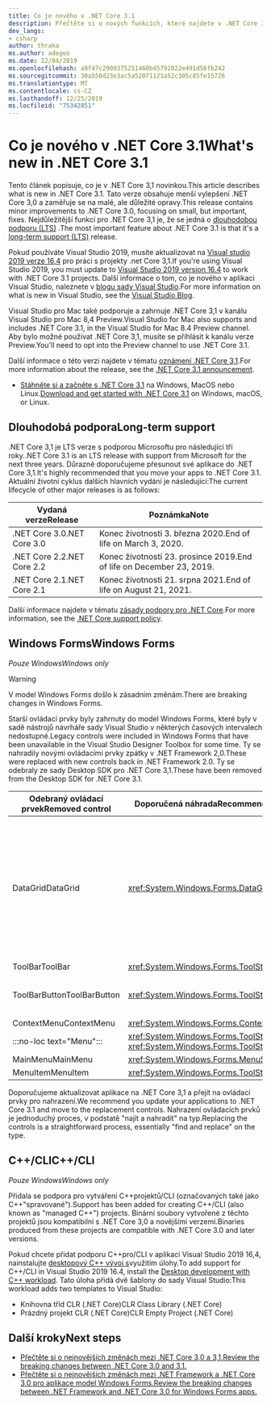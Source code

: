 ```yaml
---
title: Co je nového v .NET Core 3.1
description: Přečtěte si o nových funkcích, které najdete v .NET Core 3,1.
dev_langs:
- csharp
author: thraka
ms.author: adegeo
ms.date: 12/04/2019
ms.openlocfilehash: a9f47c2909375251460b45792822e491d56fb242
ms.sourcegitcommit: 30a558d23e3ac5a52071121a52c305c85fe15726
ms.translationtype: MT
ms.contentlocale: cs-CZ
ms.lasthandoff: 12/25/2019
ms.locfileid: "75342851"
---
```

# <a name="whats-new-in-net-core-31"></a><span data-ttu-id="4b329-103">Co je nového v .NET Core 3.1</span><span class="sxs-lookup"><span data-stu-id="4b329-103">What's new in .NET Core 3.1</span></span>

<span data-ttu-id="4b329-104">Tento článek popisuje, co je v .NET Core 3,1 novinkou.</span><span class="sxs-lookup"><span data-stu-id="4b329-104">This article describes what is new in .NET Core 3.1.</span></span> <span data-ttu-id="4b329-105">Tato verze obsahuje menší vylepšení .NET Core 3,0 a zaměřuje se na malé, ale důležité opravy.</span><span class="sxs-lookup"><span data-stu-id="4b329-105">This release contains minor improvements to .NET Core 3.0, focusing on small, but important, fixes.</span></span> <span data-ttu-id="4b329-106">Nejdůležitější funkcí pro .NET Core 3,1 je, že se jedná o [dlouhodobou podporu (LTS)](#long-term-support) .</span><span class="sxs-lookup"><span data-stu-id="4b329-106">The most important feature about .NET Core 3.1 is that it's a [long-term support (LTS)](#long-term-support) release.</span></span>

<span data-ttu-id="4b329-107">Pokud používáte Visual Studio 2019, musíte aktualizovat na [Visual studio 2019 verze 16,4](https://visualstudio.microsoft.com/downloads/) pro práci s projekty .net Core 3,1.</span><span class="sxs-lookup"><span data-stu-id="4b329-107">If you're using Visual Studio 2019, you must update to [Visual Studio 2019 version 16.4](https://visualstudio.microsoft.com/downloads/) to work with .NET Core 3.1 projects.</span></span> <span data-ttu-id="4b329-108">Další informace o tom, co je nového v aplikaci Visual Studio, naleznete v [blogu sady Visual Studio](https://devblogs.microsoft.com/visualstudio/tis-the-season-visual-studio-2019/).</span><span class="sxs-lookup"><span data-stu-id="4b329-108">For more information on what is new in Visual Studio, see the [Visual Studio Blog](https://devblogs.microsoft.com/visualstudio/tis-the-season-visual-studio-2019/).</span></span>

<span data-ttu-id="4b329-109">Visual Studio pro Mac také podporuje a zahrnuje .NET Core 3,1 v kanálu Visual Studio pro Mac 8,4 Preview.</span><span class="sxs-lookup"><span data-stu-id="4b329-109">Visual Studio for Mac also supports and includes .NET Core 3.1, in the Visual Studio for Mac 8.4 Preview channel.</span></span> <span data-ttu-id="4b329-110">Aby bylo možné používat .NET Core 3,1, musíte se přihlásit k kanálu verze Preview.</span><span class="sxs-lookup"><span data-stu-id="4b329-110">You'll need to opt into the Preview channel to use .NET Core 3.1.</span></span>

<span data-ttu-id="4b329-111">Další informace o této verzi najdete v tématu [oznámení .NET Core 3,1](https://devblogs.microsoft.com/dotnet/announcing-net-core-3-1/).</span><span class="sxs-lookup"><span data-stu-id="4b329-111">For more information about the release, see the [.NET Core 3.1 announcement](https://devblogs.microsoft.com/dotnet/announcing-net-core-3-1/).</span></span>

- <span data-ttu-id="4b329-112">[Stáhněte si a začněte s .NET Core 3,1](https://dotnet.microsoft.com/download/dotnet-core/3.1) na Windows, MacOS nebo Linux.</span><span class="sxs-lookup"><span data-stu-id="4b329-112">[Download and get started with .NET Core 3.1](https://dotnet.microsoft.com/download/dotnet-core/3.1) on Windows, macOS, or Linux.</span></span>

## <a name="long-term-support"></a><span data-ttu-id="4b329-113">Dlouhodobá podpora</span><span class="sxs-lookup"><span data-stu-id="4b329-113">Long-term support</span></span>

<span data-ttu-id="4b329-114">.NET Core 3,1 je LTS verze s podporou Microsoftu pro následující tři roky.</span><span class="sxs-lookup"><span data-stu-id="4b329-114">.NET Core 3.1 is an LTS release with support from Microsoft for the next three years.</span></span> <span data-ttu-id="4b329-115">Důrazně doporučujeme přesunout své aplikace do .NET Core 3,1.</span><span class="sxs-lookup"><span data-stu-id="4b329-115">It's highly recommended that you move your apps to .NET Core 3.1.</span></span> <span data-ttu-id="4b329-116">Aktuální životní cyklus dalších hlavních vydání je následující:</span><span class="sxs-lookup"><span data-stu-id="4b329-116">The current lifecycle of other major releases is as follows:</span></span>

| <span data-ttu-id="4b329-117">Vydaná verze</span><span class="sxs-lookup"><span data-stu-id="4b329-117">Release</span></span> | <span data-ttu-id="4b329-118">Poznámka</span><span class="sxs-lookup"><span data-stu-id="4b329-118">Note</span></span> |
| ------- | ---- |
| <span data-ttu-id="4b329-119">.NET Core 3.0</span><span class="sxs-lookup"><span data-stu-id="4b329-119">.NET Core 3.0</span></span> | <span data-ttu-id="4b329-120">Konec životnosti 3. března 2020.</span><span class="sxs-lookup"><span data-stu-id="4b329-120">End of life on March 3, 2020.</span></span>     |
| <span data-ttu-id="4b329-121">.NET Core 2.2</span><span class="sxs-lookup"><span data-stu-id="4b329-121">.NET Core 2.2</span></span> | <span data-ttu-id="4b329-122">Konec životnosti 23. prosince 2019.</span><span class="sxs-lookup"><span data-stu-id="4b329-122">End of life on December 23, 2019.</span></span> |
| <span data-ttu-id="4b329-123">.NET Core 2.1</span><span class="sxs-lookup"><span data-stu-id="4b329-123">.NET Core 2.1</span></span> | <span data-ttu-id="4b329-124">Konec životnosti 21. srpna 2021.</span><span class="sxs-lookup"><span data-stu-id="4b329-124">End of life on August 21, 2021.</span></span>    |

<span data-ttu-id="4b329-125">Další informace najdete v tématu [zásady podpory pro .NET Core](https://dotnet.microsoft.com/platform/support/policy/dotnet-core).</span><span class="sxs-lookup"><span data-stu-id="4b329-125">For more information, see the [.NET Core support policy](https://dotnet.microsoft.com/platform/support/policy/dotnet-core).</span></span>

## <a name="windows-forms"></a><span data-ttu-id="4b329-126">Windows Forms</span><span class="sxs-lookup"><span data-stu-id="4b329-126">Windows Forms</span></span>

<span data-ttu-id="4b329-127">*Pouze Windows*</span><span class="sxs-lookup"><span data-stu-id="4b329-127">*Windows only*</span></span>

> [!WARNING]
> <span data-ttu-id="4b329-128">V model Windows Forms došlo k zásadním změnám.</span><span class="sxs-lookup"><span data-stu-id="4b329-128">There are breaking changes in Windows Forms.</span></span>

<span data-ttu-id="4b329-129">Starší ovládací prvky byly zahrnuty do model Windows Forms, které byly v sadě nástrojů návrháře sady Visual Studio v některých časových intervalech nedostupné.</span><span class="sxs-lookup"><span data-stu-id="4b329-129">Legacy controls were included in Windows Forms that have been unavailable in the Visual Studio Designer Toolbox for some time.</span></span> <span data-ttu-id="4b329-130">Ty se nahradily novými ovládacími prvky zpátky v .NET Framework 2,0.</span><span class="sxs-lookup"><span data-stu-id="4b329-130">These were replaced with new controls back in .NET Framework 2.0.</span></span> <span data-ttu-id="4b329-131">Ty se odebraly ze sady Desktop SDK pro .NET Core 3,1.</span><span class="sxs-lookup"><span data-stu-id="4b329-131">These have been removed from the Desktop SDK for .NET Core 3.1.</span></span>

| <span data-ttu-id="4b329-132">Odebraný ovládací prvek</span><span class="sxs-lookup"><span data-stu-id="4b329-132">Removed control</span></span> | <span data-ttu-id="4b329-133">Doporučená náhrada</span><span class="sxs-lookup"><span data-stu-id="4b329-133">Recommended replacement</span></span> | <span data-ttu-id="4b329-134">Odebraná přidružená rozhraní API</span><span class="sxs-lookup"><span data-stu-id="4b329-134">Associated APIs removed</span></span> |
| --------------- | ----------------------- | ----------------------- |
| <span data-ttu-id="4b329-135">DataGrid</span><span class="sxs-lookup"><span data-stu-id="4b329-135">DataGrid</span></span>        | <xref:System.Windows.Forms.DataGridView>      | <span data-ttu-id="4b329-136">DataGridCell</span><span class="sxs-lookup"><span data-stu-id="4b329-136">DataGridCell</span></span><br/><span data-ttu-id="4b329-137">Hodnota DataGridRow</span><span class="sxs-lookup"><span data-stu-id="4b329-137">DataGridRow</span></span><br/><span data-ttu-id="4b329-138">DataGridTableCollection</span><span class="sxs-lookup"><span data-stu-id="4b329-138">DataGridTableCollection</span></span><br/><span data-ttu-id="4b329-139">DataGridColumnCollection</span><span class="sxs-lookup"><span data-stu-id="4b329-139">DataGridColumnCollection</span></span><br/><span data-ttu-id="4b329-140">Styl DataGridTableStyle</span><span class="sxs-lookup"><span data-stu-id="4b329-140">DataGridTableStyle</span></span><br/><span data-ttu-id="4b329-141">Styl DataGridColumnStyle</span><span class="sxs-lookup"><span data-stu-id="4b329-141">DataGridColumnStyle</span></span><br/><span data-ttu-id="4b329-142">DataGridLineStyle</span><span class="sxs-lookup"><span data-stu-id="4b329-142">DataGridLineStyle</span></span><br/><span data-ttu-id="4b329-143">DataGridParentRowsLabel</span><span class="sxs-lookup"><span data-stu-id="4b329-143">DataGridParentRowsLabel</span></span><br/><span data-ttu-id="4b329-144">DataGridParentRowsLabelStyle</span><span class="sxs-lookup"><span data-stu-id="4b329-144">DataGridParentRowsLabelStyle</span></span><br/><span data-ttu-id="4b329-145">Funkce DataGridBoolColumn</span><span class="sxs-lookup"><span data-stu-id="4b329-145">DataGridBoolColumn</span></span><br/><span data-ttu-id="4b329-146">DataGridTextBox</span><span class="sxs-lookup"><span data-stu-id="4b329-146">DataGridTextBox</span></span><br/><span data-ttu-id="4b329-147">Kolekce GridColumnStylesCollection</span><span class="sxs-lookup"><span data-stu-id="4b329-147">GridColumnStylesCollection</span></span><br/><span data-ttu-id="4b329-148">GridTableStylesCollection</span><span class="sxs-lookup"><span data-stu-id="4b329-148">GridTableStylesCollection</span></span><br/><span data-ttu-id="4b329-149">HitTestType</span><span class="sxs-lookup"><span data-stu-id="4b329-149">HitTestType</span></span> |
| <span data-ttu-id="4b329-150">ToolBar</span><span class="sxs-lookup"><span data-stu-id="4b329-150">ToolBar</span></span>         | <xref:System.Windows.Forms.ToolStrip>         | <span data-ttu-id="4b329-151">ToolBarAppearance</span><span class="sxs-lookup"><span data-stu-id="4b329-151">ToolBarAppearance</span></span> |
| <span data-ttu-id="4b329-152">ToolBarButton</span><span class="sxs-lookup"><span data-stu-id="4b329-152">ToolBarButton</span></span>   | <xref:System.Windows.Forms.ToolStripButton>   | <span data-ttu-id="4b329-153">ToolBarButtonClickEventArgs</span><span class="sxs-lookup"><span data-stu-id="4b329-153">ToolBarButtonClickEventArgs</span></span><br/><span data-ttu-id="4b329-154">ToolBarButtonClickEventHandler</span><span class="sxs-lookup"><span data-stu-id="4b329-154">ToolBarButtonClickEventHandler</span></span><br/><span data-ttu-id="4b329-155">ToolBarButtonStyle</span><span class="sxs-lookup"><span data-stu-id="4b329-155">ToolBarButtonStyle</span></span><br/><span data-ttu-id="4b329-156">ToolBarTextAlign</span><span class="sxs-lookup"><span data-stu-id="4b329-156">ToolBarTextAlign</span></span> |
| <span data-ttu-id="4b329-157">ContextMenu</span><span class="sxs-lookup"><span data-stu-id="4b329-157">ContextMenu</span></span>     | <xref:System.Windows.Forms.ContextMenuStrip>  |  |
| :::no-loc text="Menu"::: | <xref:System.Windows.Forms.ToolStripDropDown><br/><xref:System.Windows.Forms.ToolStripDropDownMenu> | <span data-ttu-id="4b329-158">MenuItemcollection</span><span class="sxs-lookup"><span data-stu-id="4b329-158">MenuItemCollection</span></span> |
| <span data-ttu-id="4b329-159">MainMenu</span><span class="sxs-lookup"><span data-stu-id="4b329-159">MainMenu</span></span>        | <xref:System.Windows.Forms.MenuStrip>         |  |
| <span data-ttu-id="4b329-160">MenuItem</span><span class="sxs-lookup"><span data-stu-id="4b329-160">MenuItem</span></span>        | <xref:System.Windows.Forms.ToolStripMenuItem> |  |

<span data-ttu-id="4b329-161">Doporučujeme aktualizovat aplikace na .NET Core 3,1 a přejít na ovládací prvky pro nahrazení.</span><span class="sxs-lookup"><span data-stu-id="4b329-161">We recommend you update your applications to .NET Core 3.1 and move to the replacement controls.</span></span> <span data-ttu-id="4b329-162">Nahrazení ovládacích prvků je jednoduchý proces, v podstatě "najít a nahradit" na typ.</span><span class="sxs-lookup"><span data-stu-id="4b329-162">Replacing the controls is a straightforward process, essentially "find and replace" on the type.</span></span>

## <a name="ccli"></a><span data-ttu-id="4b329-163">C++/CLI</span><span class="sxs-lookup"><span data-stu-id="4b329-163">C++/CLI</span></span>

<span data-ttu-id="4b329-164">*Pouze Windows*</span><span class="sxs-lookup"><span data-stu-id="4b329-164">*Windows only*</span></span>

<span data-ttu-id="4b329-165">Přidala se podpora pro vytváření C++projektů/CLI (označovaných také jako C++"spravované").</span><span class="sxs-lookup"><span data-stu-id="4b329-165">Support has been added for creating C++/CLI (also known as "managed C++") projects.</span></span> <span data-ttu-id="4b329-166">Binární soubory vytvořené z těchto projektů jsou kompatibilní s .NET Core 3,0 a novějšími verzemi.</span><span class="sxs-lookup"><span data-stu-id="4b329-166">Binaries produced from these projects are compatible with .NET Core 3.0 and later versions.</span></span>

<span data-ttu-id="4b329-167">Pokud chcete přidat podporu C++pro/CLI v aplikaci Visual Studio 2019 16,4, nainstalujte [desktopový C++ vývoj s](https://docs.microsoft.com/cpp/build/vscpp-step-0-installation?view=vs-2019#step-4---choose-workloads)využitím úlohy.</span><span class="sxs-lookup"><span data-stu-id="4b329-167">To add support for C++/CLI in Visual Studio 2019 16.4, install the [Desktop development with C++ workload](https://docs.microsoft.com/cpp/build/vscpp-step-0-installation?view=vs-2019#step-4---choose-workloads).</span></span> <span data-ttu-id="4b329-168">Tato úloha přidá dvě šablony do sady Visual Studio:</span><span class="sxs-lookup"><span data-stu-id="4b329-168">This workload adds two templates to Visual Studio:</span></span>

- <span data-ttu-id="4b329-169">Knihovna tříd CLR (.NET Core)</span><span class="sxs-lookup"><span data-stu-id="4b329-169">CLR Class Library (.NET Core)</span></span>
- <span data-ttu-id="4b329-170">Prázdný projekt CLR (.NET Core)</span><span class="sxs-lookup"><span data-stu-id="4b329-170">CLR Empty Project (.NET Core)</span></span>

## <a name="next-steps"></a><span data-ttu-id="4b329-171">Další kroky</span><span class="sxs-lookup"><span data-stu-id="4b329-171">Next steps</span></span>

- [<span data-ttu-id="4b329-172">Přečtěte si o nejnovějších změnách mezi .NET Core 3,0 a 3,1.</span><span class="sxs-lookup"><span data-stu-id="4b329-172">Review the breaking changes between .NET Core 3.0 and 3.1.</span></span>](../compatibility/3.0-3.1.md)
- [<span data-ttu-id="4b329-173">Přečtěte si o nejnovějších změnách mezi .NET Framework a .NET Core 3,0 pro aplikace model Windows Forms.</span><span class="sxs-lookup"><span data-stu-id="4b329-173">Review the breaking changes between .NET Framework and .NET Core 3.0 for Windows Forms apps.</span></span>](../porting/winforms-breaking-changes.md)
